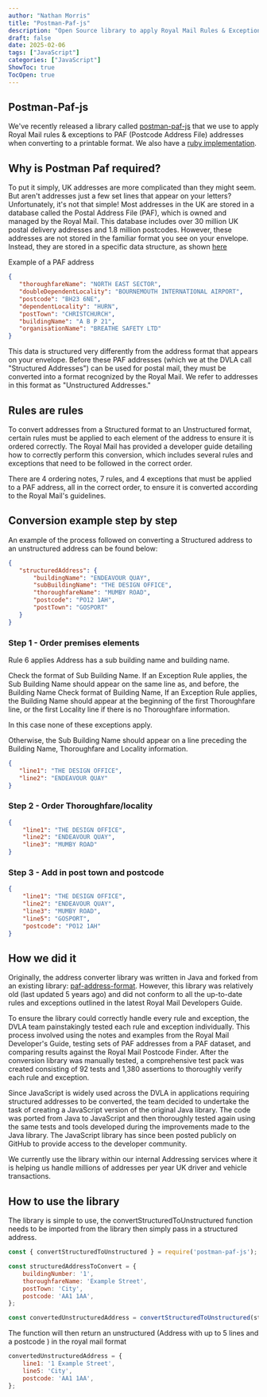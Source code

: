 ```yaml
---
author: "Nathan Morris"
title: "Postman-Paf-js"
description: "Open Source library to apply Royal Mail Rules & Exceptions to PAF (Postcode Address File) addresses when converting to a printable format."
draft: false
date: 2025-02-06
tags: ["JavaScript"]
categories: ["JavaScript"]
ShowToc: true
TocOpen: true
---
```


## Postman-Paf-js

We've recently released a library called [postman-paf-js](https://github.com/dvla/postman-paf-js) that we use to apply Royal Mail rules & exceptions to PAF (Postcode Address File) addresses when converting to a printable format. We also have a [ruby implementation](https://github.com/dvla/postman-paf).

## Why is Postman Paf required?

To put it simply, UK addresses are more complicated than they might seem. But aren't addresses just a few set lines that appear on your letters? Unfortunately, it's not that simple! Most addresses in the UK are stored in a database called the Postal Address File (PAF), which is owned and managed by the 
Royal Mail. This database includes over 30 million UK postal delivery addresses and 1.8 million postcodes. However, these addresses are not stored in the familiar format you 
see on your envelope. Instead, they are stored in a specific data structure, as shown
[here](https://www.poweredbypaf.com/wp-content/uploads/2017/07/Latest-Programmers_guide_Edition-7-Version-6-1.pdf#page=12)


Example of a PAF address
 ```JSON
{
    "thoroughfareName": "NORTH EAST SECTOR",
    "doubleDependentLocality": "BOURNEMOUTH INTERNATIONAL AIRPORT",
    "postcode": "BH23 6NE",
    "dependentLocality": "HURN",
    "postTown": "CHRISTCHURCH",
    "buildingName": "A B P 21",
    "organisationName": "BREATHE SAFETY LTD"
}
```

This data is structured very differently from the address format that appears on your envelope. Before these PAF addresses (which we at the DVLA call "Structured Addresses")
can be used for postal mail, they must be converted into a format recognized by the Royal Mail. We refer to addresses in this format as "Unstructured Addresses."


## Rules are rules

To convert addresses from a Structured format to an Unstructured format, certain rules must be applied to each element of the address to ensure it is ordered correctly.
The Royal Mail has provided a developer guide detailing how to correctly perform this conversion, which includes several rules and exceptions that need to be followed 
in the correct order.

There are 4 ordering notes, 7 rules, and 4 exceptions that must be applied to a PAF address, all in the correct order, to ensure it is converted according to the Royal 
Mail's guidelines.

## Conversion example step by step

An example of the process followed on converting a Structured address to an unstructured address can be found below:
 ```JSON
{
    "structuredAddress": {
        "buildingName": "ENDEAVOUR QUAY",
        "subBuildingName": "THE DESIGN OFFICE",
        "thoroughfareName": "MUMBY ROAD",
        "postcode": "PO12 1AH",
        "postTown": "GOSPORT"
    }
}
```

### Step 1 - Order premises elements

Rule 6 applies Address has a sub building name and building name.

Check the format of Sub Building Name. If an Exception Rule applies, the Sub Building Name should appear on the same line as, and before, the Building Name
Check format of Building Name, If an Exception Rule applies, the Building Name should appear at the beginning of the first Thoroughfare line, or the first Locality
line if there is no Thoroughfare information.

In this case none of these exceptions apply.

Otherwise, the Sub Building Name should appear on a line preceding the Building Name, Thoroughfare and Locality information.
 
 ```JSON
{
    "line1": "THE DESIGN OFFICE",
    "line2": "ENDEAVOUR QUAY"
}
```

### Step 2 - Order Thoroughfare/locality

```JSON
{
    "line1": "THE DESIGN OFFICE",
    "line2": "ENDEAVOUR QUAY",
    "line3": "MUMBY ROAD"
}
```

### Step 3 - Add in post town and postcode

```JSON
{
    "line1": "THE DESIGN OFFICE",
    "line2": "ENDEAVOUR QUAY",
    "line3": "MUMBY ROAD",
    "line5": "GOSPORT",
    "postcode": "PO12 1AH"
}
```


## How we did it

Originally, the address converter library was written in Java and forked from an existing library: [paf-address-format](https://github.com/steinfletcher/paf-address-format). However, this library was relatively old (last updated 5 years ago) and did not conform to all the up-to-date rules and exceptions outlined in the latest Royal Mail Developers Guide.

To ensure the library could correctly handle every rule and exception, the DVLA team painstakingly tested each rule and exception individually. This process involved using the notes and examples from the Royal Mail Developer's Guide, testing sets of PAF addresses from a PAF dataset, and comparing results against the Royal Mail Postcode Finder. After the conversion library was manually tested, a comprehensive test pack was created consisting of 92 tests and 1,380 assertions to thoroughly verify each rule and exception.

Since JavaScript is widely used across the DVLA in applications requiring structured addresses to be converted, the team decided to undertake the task of creating a JavaScript version of the original Java library. The code was ported from Java to JavaScript and then thoroughly tested again using the same tests and tools developed during the improvements made to the Java library. The JavaScript library has since been posted publicly on GitHub to provide access to the developer community.

We currently use the library within our internal Addressing services where it is helping us handle millions of addresses per year UK driver and vehicle transactions.

## How to use the library

The library is simple to use, the convertStructuredToUnstructured function needs to be imported from the library then simply pass in a structured address.

```javascript
const { convertStructuredToUnstructured } = require('postman-paf-js');

const structuredAddressToConvert = {
    buildingNumber: '1',
    thoroughfareName: 'Example Street',
    postTown: 'City',
    postcode: 'AA1 1AA',
};

const convertedUnstructuredAddress = convertStructuredToUnstructured(structuredAddressToConvert);

```

The function will then return an unstructured (Address with up to 5 lines and a postcode ) in the royal mail format

```javascript
convertedUnstructuredAddress = {
    line1: '1 Example Street',
    line5: 'City',
    postcode: 'AA1 1AA',
};
```

